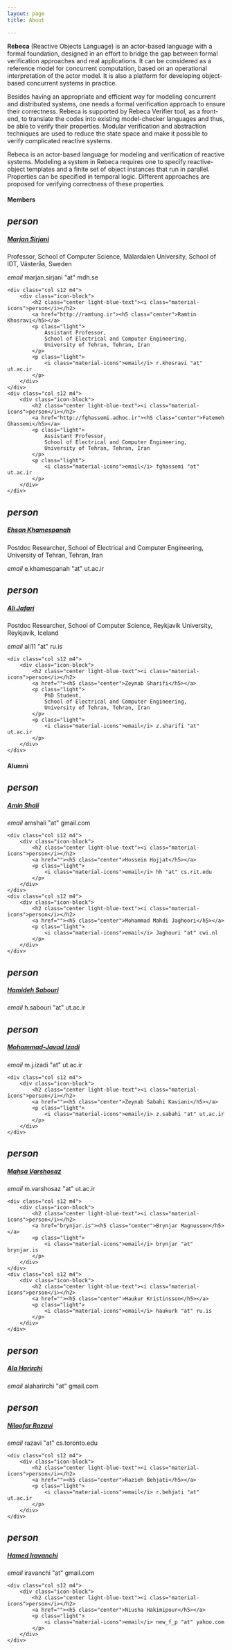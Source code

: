 ```yaml
---
layout: page
title: About

---
```


**Rebeca** (Reactive Objects Language) is an actor-based language with a formal foundation,
designed in an effort to bridge the gap between formal verification approaches and real applications.
It can be considered as a reference model for concurrent computation,
based on an operational interpretation of the actor model.
It is also a platform for developing object-based concurrent systems in practice.

Besides having an appropriate and efficient way for modeling concurrent and distributed systems,
one needs a formal verification approach to ensure their correctness.
Rebeca is supported by Rebeca Verifier tool, as a front-end,
to translate the codes into existing model-checker languages and thus, be able to verify their properties.
Modular verification and abstraction techniques are used to reduce the state space
and make it possible to verify complicated reactive systems.

Rebeca is an actor-based language for modeling and verification of reactive systems.
Modeling a system in Rebeca requires one to specify reactive-object templates
and a finite set of object instances that run in parallel.
Properties can be specified in temporal logic.
Different approaches are proposed for verifying correctness of these properties.

#### Members
<div class="row">
	<div class="col s12 m4">
		<div class="icon-block">
			<h2 class="center light-blue-text"><i class="material-icons">person</i></h2>
			<a href="http://www.ru.is/faculty/marjan/"><h5 class="center">Marjan Sirjani</h5></a>
			<p class="light">
				Professor,
				School of Computer Science,
				M&auml;lardalen University, School of IDT, V&auml;ster&aring;s, Sweden
			</p>
			<p class="light">
				<i class="material-icons">email</i> marjan.sirjani "at" mdh.se
			</p>
		</div>
	</div>

	<div class="col s12 m4">
		<div class="icon-block">
			<h2 class="center light-blue-text"><i class="material-icons">person</i></h2>
			<a href="http://ramtung.ir"><h5 class="center">Ramtin Khosravi</h5></a>
			<p class="light">
				Assistant Professor,
				School of Electrical and Computer Engineering,
				University of Tehran, Tehran, Iran
			</p>
			<p class="light">
				<i class="material-icons">email</i> r.khosravi "at" ut.ac.ir
			</p>
		</div>
	</div>
	<div class="col s12 m4">
		<div class="icon-block">
			<h2 class="center light-blue-text"><i class="material-icons">person</i></h2>
			<a href="http://fghassemi.adhoc.ir"><h5 class="center">Fatemeh Ghassemi</h5></a>
			<p class="light">
				Assistant Professor,
				School of Electrical and Computer Engineering,
				University of Tehran, Tehran, Iran
			</p>
			<p class="light">
				<i class="material-icons">email</i> fghassemi "at" ut.ac.ir
			</p>
		</div>
	</div>	
</div>

<div class="row">
	<div class="col s12 m4">
		<div class="icon-block">
			<h2 class="center light-blue-text"><i class="material-icons">person</i></h2>
			<a href=""><h5 class="center">Ehsan Khamespanah</h5></a>
			<p class="light">
				Postdoc Researcher,
				School of Electrical and Computer Engineering,
				University of Tehran, Tehran, Iran
			</p>
			<p class="light">
				<i class="material-icons">email</i> e.khamespanah "at" ut.ac.ir
			</p>
		</div>
	</div>
	<div class="col s12 m4">
		<div class="icon-block">
			<h2 class="center light-blue-text"><i class="material-icons">person</i></h2>
			<a href=""><h5 class="center">Ali Jafari</h5></a>
			<p class="light">
				Postdoc Researcher,
				School of Computer Science,
				Reykjavik University, Reykjavik, Iceland
			</p>
			<p class="light">
				<i class="material-icons">email</i> ali11 "at" ru.is
			</p>
		</div>
	</div>

	<div class="col s12 m4">
		<div class="icon-block">
			<h2 class="center light-blue-text"><i class="material-icons">person</i></h2>
			<a href=""><h5 class="center">Zeynab Sharifi</h5></a>
			<p class="light">
				PhD Student,
				School of Electrical and Computer Engineering,
				University of Tehran, Tehran, Iran
			</p>
			<p class="light">
				<i class="material-icons">email</i> z.sharifi "at" ut.ac.ir
			</p>
		</div>
	</div>
</div>

#### Alumni

<div class="row">
	<div class="col s12 m4">
		<div class="icon-block">
			<h2 class="center light-blue-text"><i class="material-icons">person</i></h2>
			<a href=""><h5 class="center">Amin Shali</h5></a>
			<p class="light">
				<i class="material-icons">email</i> amshali "at" gmail.com
			</p>
		</div>
	</div>

	<div class="col s12 m4">
		<div class="icon-block">
			<h2 class="center light-blue-text"><i class="material-icons">person</i></h2>
			<a href=""><h5 class="center">Hossein Hojjat</h5></a>
			<p class="light">
				<i class="material-icons">email</i> hh "at" cs.rit.edu
			</p>
		</div>
	</div>
	<div class="col s12 m4">
		<div class="icon-block">
			<h2 class="center light-blue-text"><i class="material-icons">person</i></h2>
			<a href=""><h5 class="center">Mohammad Mahdi Jaghoori</h5></a>
			<p class="light">
				<i class="material-icons">email</i> Jaghouri "at" cwi.nl
			</p>
		</div>
	</div>
</div>

<div class="row">
	<div class="col s12 m4">
		<div class="icon-block">
			<h2 class="center light-blue-text"><i class="material-icons">person</i></h2>
			<a href=""><h5 class="center">Hamideh Sabouri</h5></a>
			<p class="light">
				<i class="material-icons">email</i> h.sabouri "at" ut.ac.ir
			</p>
		</div>
	</div>
	<div class="col s12 m4">
		<div class="icon-block">
			<h2 class="center light-blue-text"><i class="material-icons">person</i></h2>
			<a href="http://emjay.ir"><h5 class="center">Mohammad-Javad Izadi</h5></a>
			<p class="light">
				<i class="material-icons">email</i> m.j.izadi "at" ut.ac.ir
			</p>
		</div>
	</div>

	<div class="col s12 m4">
		<div class="icon-block">
			<h2 class="center light-blue-text"><i class="material-icons">person</i></h2>
			<a href=""><h5 class="center">Zeynab Sabahi Kaviani</h5></a>
			<p class="light">
				<i class="material-icons">email</i> z.sabahi "at" ut.ac.ir
			</p>
		</div>
	</div>
</div>

<div class="row">
	<div class="col s12 m4">
		<div class="icon-block">
			<h2 class="center light-blue-text"><i class="material-icons">person</i></h2>
			<a href=""><h5 class="center">Mahsa Varshosaz</h5></a>
			<p class="light">
				<i class="material-icons">email</i> m.varshosaz "at" ut.ac.ir
			</p>
		</div>
	</div>

	<div class="col s12 m4">
		<div class="icon-block">
			<h2 class="center light-blue-text"><i class="material-icons">person</i></h2>
			<a href="brynjar.is"><h5 class="center">Brynjar Magnusson</h5></a>
			<p class="light">
				<i class="material-icons">email</i> brynjar "at" brynjar.is
			</p>
		</div>
	</div>
	<div class="col s12 m4">
		<div class="icon-block">
			<h2 class="center light-blue-text"><i class="material-icons">person</i></h2>
			<a href=""><h5 class="center">Haukur Kristinsson</h5></a>
			<p class="light">
				<i class="material-icons">email</i> haukurk "at" ru.is
			</p>
		</div>
	</div>
</div>

<div class="row">
	<div class="col s12 m4">
		<div class="icon-block">
			<h2 class="center light-blue-text"><i class="material-icons">person</i></h2>
			<a href=""><h5 class="center">Ala Harirchi</h5></a>
			<p class="light">
				<i class="material-icons">email</i> alaharirchi "at" gmail.com
			</p>
		</div>
	</div>
	<div class="col s12 m4">
		<div class="icon-block">
			<h2 class="center light-blue-text"><i class="material-icons">person</i></h2>
			<a href=""><h5 class="center">Niloofar Razavi</h5></a>
			<p class="light">
				<i class="material-icons">email</i> razavi "at" cs.toronto.edu
			</p>
		</div>
	</div>

	<div class="col s12 m4">
		<div class="icon-block">
			<h2 class="center light-blue-text"><i class="material-icons">person</i></h2>
			<a href=""><h5 class="center">Razieh Behjati</h5></a>
			<p class="light">
				<i class="material-icons">email</i> r.behjati "at" ut.ac.ir
			</p>
		</div>
	</div>
</div>

<div class="row">
	<div class="col s12 m4">
		<div class="icon-block">
			<h2 class="center light-blue-text"><i class="material-icons">person</i></h2>
			<a href=""><h5 class="center">Hamed Iravanchi</h5></a>
			<p class="light">
				<i class="material-icons">email</i> iravanchi "at" gmail.com
			</p>
		</div>
	</div>

	<div class="col s12 m4">
		<div class="icon-block">
			<h2 class="center light-blue-text"><i class="material-icons">person</i></h2>
			<a href=""><h5 class="center">Niusha Hakimipour</h5></a>
			<p class="light">
				<i class="material-icons">email</i> new_f_p "at" yahoo.com
			</p>
		</div>
	</div>
</div>